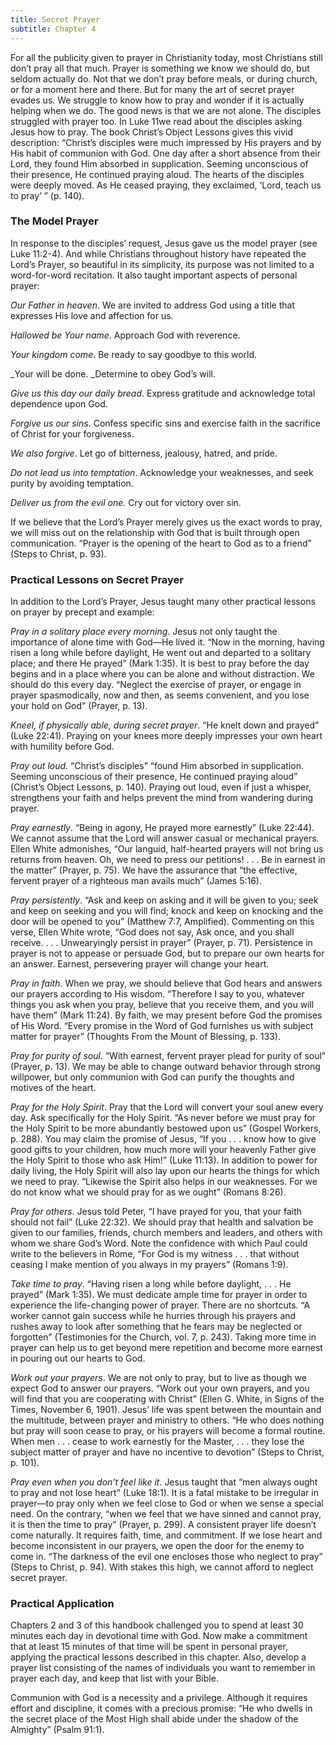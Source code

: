 ```yaml
---
title: Secret Prayer
subtitle: Chapter 4
---
```


For all the publicity given to prayer in Christianity today, most Christians still don’t pray all that much. Prayer is something we know we should do, but seldom actually do. Not that we don’t pray before meals, or during church, or for a moment here and there. But for many the art of secret prayer evades us. We struggle to know how to pray and wonder if it is actually helping when we do. The good news is that we are not alone. The disciples struggled with prayer too. In Luke 11we read about the disciples asking Jesus how to pray. The book Christ’s Object Lessons gives this vivid description: “Christ’s disciples were much impressed by His prayers and by His habit of communion with God. One day after a short absence from their Lord, they found Him absorbed in supplication. Seeming unconscious of their presence, He continued praying aloud. The hearts of the disciples were deeply moved. As He ceased praying, they exclaimed, ‘Lord, teach us to pray’ ” (p. 140).

### The Model Prayer

In response to the disciples’ request, Jesus gave us the model prayer (see Luke 11:2-4). And while Christians throughout history have repeated the Lord’s Prayer, so beautiful in its simplicity, its purpose was not limited to a word-for-word recitation. It also taught important aspects of personal prayer:

_Our Father in heaven_. We are invited to address God using a title that expresses His love and affection for us.

_Hallowed be Your name_. Approach God with reverence.

_Your kingdom come_. Be ready to say goodbye to this world.

_Your will be done. _Determine to obey God’s will.

_Give us this day our daily bread_. Express gratitude and acknowledge total dependence upon God.

_Forgive us our sins_. Confess specific sins and exercise faith in the sacrifice of Christ for your forgiveness.

_We also forgive_. Let go of bitterness, jealousy, hatred, and pride.

_Do not lead us into temptation_. Acknowledge your weaknesses, and seek purity by avoiding temptation.

_Deliver us from the evil one._ Cry out for victory over sin.

If we believe that the Lord’s Prayer merely gives us the exact words to pray, we will miss out on the relationship with God that is built through open communication. “Prayer is the opening of the heart to God as to a friend” (Steps to Christ, p. 93).

### Practical Lessons on Secret Prayer

In addition to the Lord’s Prayer, Jesus taught many other practical lessons on prayer by precept and example:

_Pray in a solitary place every morning_. Jesus not only taught the importance of alone time with God—He lived it. “Now in the morning, having risen a long while before daylight, He went out and departed to a solitary place; and there He prayed” (Mark 1:35). It is best to pray before the day begins and in a place where you can be alone and without distraction. We should do this every day. “Neglect the exercise of prayer, or engage in prayer spasmodically, now and then, as seems convenient, and you lose your hold on God” (Prayer, p. 13).

_Kneel, if physically able, during secret prayer_. “He knelt down and prayed” (Luke 22:41). Praying on your knees more deeply impresses your own heart with humility before God.

_Pray out loud_. “Christ’s disciples”  “found Him absorbed in supplication. Seeming unconscious of their presence, He continued praying aloud” (Christ’s Object Lessons, p. 140). Praying out loud, even if just a whisper, strengthens your faith and helps prevent the mind from wandering during prayer.

_Pray earnestly_. “Being in agony, He prayed more earnestly” (Luke 22:44). We cannot assume that the Lord will answer casual or mechanical prayers. Ellen White admonishes, “Our languid, half-hearted prayers will not bring us returns from heaven. Oh, we need to press our petitions! . . . Be in earnest in the matter” (Prayer, p. 75). We have the assurance that “the effective, fervent prayer of a righteous man avails much” (James 5:16).

_Pray persistently_. “Ask and keep on asking and it will be given to you; seek and keep on seeking and you will find; knock and keep on knocking and the door will be opened to you” (Matthew 7:7, Amplified). Commenting on this verse, Ellen White wrote, “God does not say, Ask once, and you shall receive. . . . Unwearyingly persist in prayer” (Prayer, p. 71). Persistence in prayer is not to appease or persuade God, but to prepare our own hearts for an answer.  Earnest, persevering prayer will change your heart.

_Pray in faith_. When we pray, we should believe that God hears and answers our prayers according to His wisdom. “Therefore I say to you, whatever things you ask when you pray, believe that you receive them, and you will have them” (Mark 11:24). By faith, we may present before God the promises of His Word. “Every promise in the Word of God furnishes us with subject matter for prayer” (Thoughts From the Mount of Blessing, p. 133).

_Pray for purity of soul_. “With earnest, fervent prayer plead for purity of soul” (Prayer, p. 13). We may be able to change outward behavior through strong willpower, but only communion with God can purify the thoughts and motives of the heart.

_Pray for the Holy Spirit_. Pray that the Lord will convert your soul anew every day. Ask specifically for the Holy Spirit. “As never before we must pray for the Holy Spirit to be more abundantly bestowed upon us” (Gospel Workers, p. 288). You may claim the promise of Jesus, “If you . . . know how to give good gifts to your children, how much more will your heavenly Father give the Holy Spirit to those who ask Him!” (Luke 11:13). In addition to power for daily living, the Holy Spirit will also lay upon our hearts the things for which we need to pray. “Likewise the Spirit also helps in our weaknesses. For we do not know what we should pray for as we ought” (Romans 8:26).

_Pray for others_. Jesus told Peter, “I have prayed for you, that your faith should not fail” (Luke 22:32). We should pray that health and salvation be given to our families, friends, church members and leaders, and others with whom we share God’s Word. Note the confidence with which Paul could write to the believers in Rome, “For God is my witness . . . that without ceasing I make mention of you always in my prayers” (Romans 1:9).

_Take time to pray_. “Having risen a long while before daylight, . . . He prayed” (Mark 1:35). We must dedicate ample time for prayer in order to experience the life-changing power of prayer. There are no shortcuts. “A worker cannot gain success while he hurries through his prayers and rushes away to look after something that he fears may be neglected or forgotten” (Testimonies for the Church, vol. 7, p. 243). Taking more time in prayer can help us to get beyond mere repetition and become more earnest in pouring out our hearts to God.

_Work out your prayers_. We are not only to pray, but to live as though we expect God to answer our prayers. “Work out your own prayers, and you will find that you are cooperating with Christ” (Ellen G. White, in Signs of the Times, November 6, 1901). Jesus’ life was spent between the mountain and the multitude, between prayer and ministry to others. “He who does nothing but pray will soon cease to pray, or his prayers will become a formal routine. When men . . . cease to work earnestly for the Master, . . . they lose the subject matter of prayer and have no incentive to devotion” (Steps to Christ, p. 101).

_Pray even when you don’t feel like it_. Jesus taught that “men always ought to pray and not lose heart” (Luke 18:1). It is a fatal mistake to be irregular in prayer—to pray only when we feel close to God or when we sense a special need. On the contrary, “when we feel that we have sinned and cannot pray, it is then the time to pray” (Prayer, p. 299). A consistent prayer life doesn’t come naturally. It requires faith, time, and commitment. If we lose heart and become inconsistent in our prayers, we open the door for the enemy to come in. “The darkness of the evil one encloses those who neglect to pray” (Steps to Christ, p. 94). With stakes this high, we cannot afford to neglect secret prayer.

### Practical Application

Chapters 2 and 3 of this handbook challenged you to spend at least 30 minutes each day in devotional time with God. Now make a commitment that at least 15 minutes of that time will be spent in personal prayer, applying the practical lessons described in this chapter. Also, develop a prayer list consisting of the names of individuals you want to remember in prayer each day, and keep that list with your Bible.

Communion with God is a necessity and a privilege. Although it requires effort and discipline, it comes with a precious promise: “He who dwells in the secret place of the Most High shall abide under the shadow of the Almighty” (Psalm 91:1).